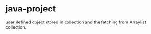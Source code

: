 # java-project


user defined object stored in collection and the fetching from Arraylist collection.
